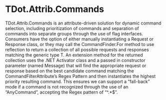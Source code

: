 # TDot.Attrib.Commands

TDot.Attrib.Commands is an attribute-driven solution for dynamic command selection, including prioritization of commands and separation of commands into separate groups through the use of flag interfaces.
Consumers have the option of either manually instantiating a Request or Response class, or they may call the CommandFinder.For<T> method to use reflection to return a collection of all possible requests and responses matching the generic type T. An extension method for the returned collection uses the .NET Activator class and a passed in constructor parameter (named Message) that will find the appropriate request or response based on the best candidate command matching the CommandFilterAttribute’s Regex Pattern and then instantiates the highest priority resulting command. This ensures we can support a “fall-back” mode if a command is not recognized through the use of an “AnyCommand”, accepting the Regex pattern of “^.*$”.

